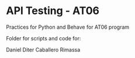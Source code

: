 # API Testing - AT06

Practices for Python and Behave for AT06 program

Folder for scripts and code for:

Daniel Diter Caballero Rimassa